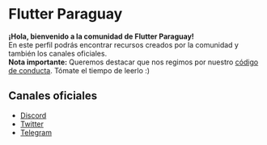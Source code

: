 # Flutter Paraguay 
**¡Hola, bienvenido a la comunidad de Flutter Paraguay!**  
En este perfil podrás encontrar recursos creados por la comunidad y también los canales oficiales.  
**Nota importante:** Queremos destacar que nos regimos por nuestro [código de conducta](https://github.com/Flutter-Paraguay/.github/blob/main/CoC_Flutter_Py.md). Tómate el tiempo de leerlo :)




## Canales oficiales
 - [Discord](https://discord.gg/rrZAzYsmDw)
 - [Twitter](https://twitter.com/flutter_py)
 - [Telegram](https://t.me/DartPY)